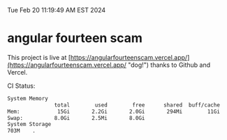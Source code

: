 Tue Feb 20 11:19:49 AM EST 2024

# angular fourteen scam


This project is live at [https://angularfourteenscam.vercel.app/](https://angularfourteenscam.vercel.app/ "dog!") thanks to Github and Vercel.

CI Status: 

```bash
System Memory
               total        used        free      shared  buff/cache   available
Mem:            15Gi       2.2Gi       2.0Gi       294Mi        11Gi        13Gi
Swap:          8.0Gi       2.5Mi       8.0Gi
System Storage
703M	.
